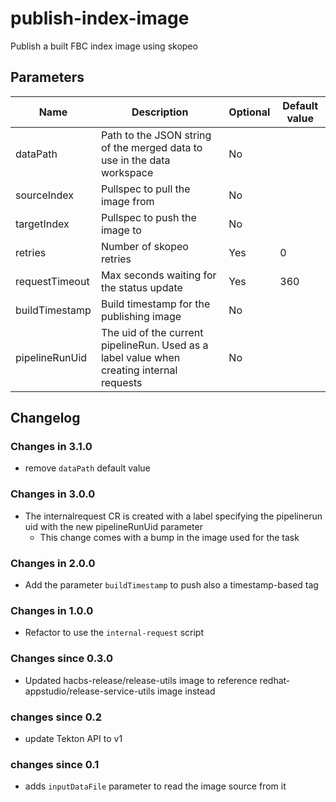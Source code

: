 # publish-index-image

Publish a built FBC index image using skopeo

## Parameters

| Name           | Description                                                                               | Optional | Default value |
|----------------|-------------------------------------------------------------------------------------------|----------|---------------|
| dataPath       | Path to the JSON string of the merged data to use in the data workspace                   | No       |               |
| sourceIndex    | Pullspec to pull the image from                                                           | No       |               |
| targetIndex    | Pullspec to push the image to                                                             | No       |               |
| retries        | Number of skopeo retries                                                                  | Yes      | 0             |
| requestTimeout | Max seconds waiting for the status update                                                 | Yes      | 360           |
| buildTimestamp | Build timestamp for the publishing image                                                  | No       |               |
| pipelineRunUid | The uid of the current pipelineRun. Used as a label value when creating internal requests | No       |               |

## Changelog

### Changes in 3.1.0
- remove `dataPath` default value

### Changes in 3.0.0
- The internalrequest CR is created with a label specifying the pipelinerun uid with the new pipelineRunUid parameter
  - This change comes with a bump in the image used for the task

### Changes in 2.0.0
- Add the parameter `buildTimestamp` to push also a timestamp-based tag

### Changes in 1.0.0
- Refactor to use the `internal-request` script

### Changes since 0.3.0
- Updated hacbs-release/release-utils image to reference redhat-appstudio/release-service-utils image instead

### changes since 0.2
- update Tekton API to v1

### changes since 0.1
- adds `inputDataFile` parameter to read the image source from it
